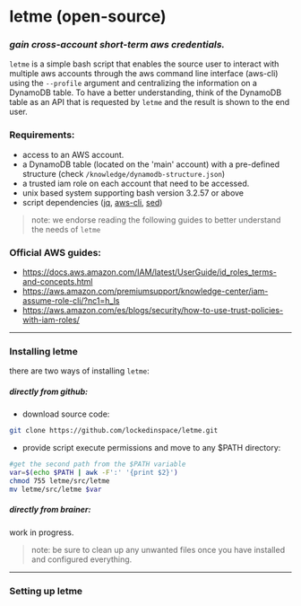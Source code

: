 # letme (open-source)
### _gain cross-account short-term aws credentials._

`letme` is a simple bash script that enables the source user to interact with multiple
aws accounts through the aws command line interface (aws-cli) using the `--profile` argument and centralizing the information on a DynamoDB table.
To have a better understanding, think of the DynamoDB table as an API that is requested by `letme` and the result is shown to the end user.

### Requirements:
- access to an AWS account.
- a DynamoDB table (located on the 'main' account) with a pre-defined structure (check `/knowledge/dynamodb-structure.json`)
- a trusted iam role on each account that need to be accessed. 
- unix based system supporting bash version 3.2.57 or above
- script dependencies ([jq], [aws-cli], [sed])
> note: we endorse reading the following guides to better understand the needs of `letme`
### Official AWS guides:
- https://docs.aws.amazon.com/IAM/latest/UserGuide/id_roles_terms-and-concepts.html
- https://aws.amazon.com/premiumsupport/knowledge-center/iam-assume-role-cli/?nc1=h_ls
- https://aws.amazon.com/es/blogs/security/how-to-use-trust-policies-with-iam-roles/
* * *
### Installing letme
there are two ways of installing `letme`:
##### _directly from github:_
- download source code:
```sh
git clone https://github.com/lockedinspace/letme.git
```
- provide script execute permissions and move to any $PATH directory:
```sh
#get the second path from the $PATH variable
var=$(echo $PATH | awk -F':' '{print $2}')
chmod 755 letme/src/letme
mv letme/src/letme $var
```
##### _directly from brainer:_
work in progress.
> note: be sure to clean up any unwanted files once you have installed and configured everything.
* * *
### Setting up letme
   [jq]: <https://github.com/stedolan/jq>
   [aws-cli]: <https://github.com/aws/aws-cli>
   [sed]: <https://linux.die.net/man/1/sed>


